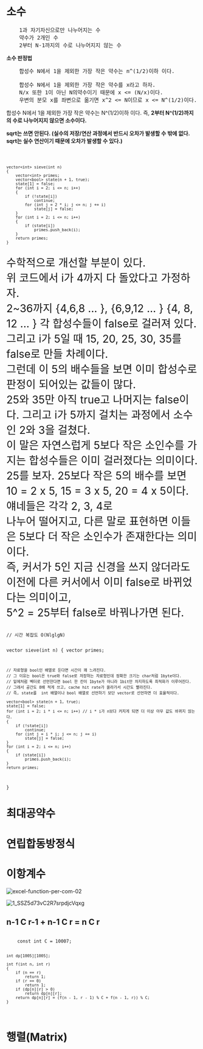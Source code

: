 # 소수
<pre>
    1과 자기자신으로만 나누어지는 수
    약수가 2개인 수
    2부터 N-1까지의 수로 나누어지지 않는 수     
</pre>

**소수 판정법**

<pre>
    합성수 N에서 1을 제외한 가장 작은 약수는 n^(1/2)이하 이다.
    
    합성수 N에서 1을 제외한 가장 작은 약수를 x라고 하자. 
    N/x 또한 1이 아닌 N의약수이기 때문에 x <= (N/x)이다.
    우변의 분모 x를 좌변으로 옮기면 x^2 <= N이므로 x <= N^(1/2)이다.
</pre>

<p>
  합성수 N에서 1을 제외한 가장 작은 약수는 N^(1/2)이하 이다.
  즉, <strong>2부터 N^(1/2)까지의 수로 나누어지지 않으면 소수이다.</strong>
</p>

**sqrt는 쓰면 안된다. (실수의 저장/연산 과정에서 반드시 오차가 발생할 수 밖에 없다. sqrt는 실수 연산이기 때문에 오차가 발생할 수 있다.)**

<code>

    vector<int> sieve(int n)
    {
        vector<int> primes;
        vector<bool> state(n + 1, true);
        state[1] = false;
        for (int i = 2; i <= n; i++)
        {
            if (!state[i])
                continue;
            for (int j = 2 * i; j <= n; j += i)
                state[j] = false;
        }
        for (int i = 2; i <= n; i++)
        {
            if (state[i])
                primes.push_back(i);
        }
        return primes;
    }
    
</code>

<div style="font-size:200%">
    수학적으로 개선할 부분이 있다. <br>
    위 코드에서 i가 4까지 다 돌았다고 가정하자. <br>
    2~36까지 {4,6,8 ... }, {6,9,12 ... } {4, 8, 12 ... } 각 합성수들이 false로 걸러져 있다.<br>
    그리고 i가 5일 때 15, 20, 25, 30, 35를 false로 만들 차례이다. <br>
    그런데 이 5의 배수들을 보면 이미 합성수로 판정이 되어있는 값들이 많다.<br>
    25와 35만 아직 true고 나머지는 false이다. 그리고 i가 5까지 걸치는 과정에서 소수인 2와 3을 걸쳤다.<br>
    이 말은 자연스럽게 5보다 작은 소인수를 가지는 합성수들은 이미 걸러졌다는 의미이다.<br>
    25를 보자. 25보다 작은 5의 배수를 보면 10 = 2 x 5, 15 = 3 x 5, 20 = 4 x 5이다. 얘네들은 각각 2, 3, 4로<br>
    나누어 떨어지고, 다른 말로 표현하면 이들은 5보다 더 작은 소인수가 존재한다는 의미이다.<br>
    즉, 커서가 5인 지금 신경을 쓰지 않더라도 이전에 다른 커서에서 이미 false로 바뀌었다는 의미이고,<br>
    5^2 = 25부터 false로 바꿔나가면 된다.
</div>
<br>


<code>
// 시간 복잡도 O(NlglgN)

vector<int> sieve(int n)
{
    vector<int> primes;

    // 자료형을 bool인 배열로 둔다면 시간이 꽤 느려진다.
    // 그 이유는 bool은 true와 false로 저장하는 자료형인데 정확한 크기는 char처럼 1byte이다.
    // 밑에처럼 벡터로 선언한다면 bool 한 칸이 1byte가 아니라 1bit만 차지하도록 최적화가 이루어진다.
    // 그래서 공간도 8배 적게 쓰고, cache hit rate가 올라가서 시간도 빨라진다.
    // 즉, state를  int 배열이나 bool 배열로 선언하기 보단 vector로 선언하면 더 효율적이다.

    vector<bool> state(n + 1, true);
    state[1] = false;
    for (int i = 2; i * i <= n; i++) // i * i가 n보다 커지게 되면 더 이상 아무 값도 바뀌지 않는다.
    {
        if (!state[i])
            continue;
        for (int j = i * i; j <= n; j += i)
            state[j] = false;
    }
    for (int i = 2; i <= n; i++)
    {
        if (state[i])
            primes.push_back(i);
    }
    return primes;
}
</code>

# 최대공약수


# 연립합동방정식


# 이항계수

![excel-function-per-com-02](https://user-images.githubusercontent.com/76881971/166615138-6d1c0274-11f7-42d8-acce-858d55e59c19.png)

![1_SSZ5d73vC2R7srpdjcVqxg](https://user-images.githubusercontent.com/76881971/166615468-279d04ab-a54a-401d-aa22-88e85dc0de04.png)

## n-1 C r-1 + n-1 C r = n C r

<code>
    const int C = 10007;

    int dp[1005][1005];

    int f(int n, int r)
    {
        if (n == r)
            return 1;
        if (r == 0)
            return 1;
        if (dp[n][r] > 0)
            return dp[n][r];
        return dp[n][r] = (f(n - 1, r - 1) % C + f(n - 1, r)) % C;
    }
</code>

# 행렬(Matrix)
